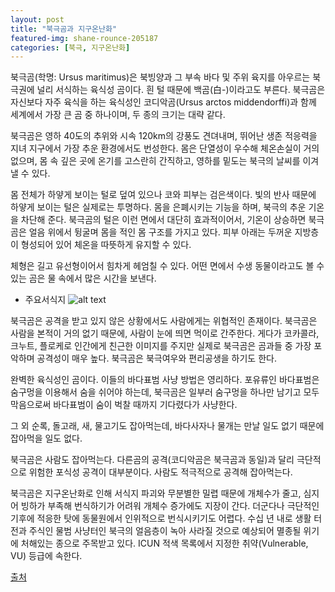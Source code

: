 ```yaml
---
layout: post
title: "북극곰과 지구온난화"
featured-img: shane-rounce-205187
categories: [북극, 지구온난화]
---
```


북극곰(학명: Ursus maritimus)은 북빙양과 그 부속 바다 및 주위 육지를 아우르는 북극권에 널리 서식하는 육식성 곰이다. 흰 털 때문에 백곰(白-)이라고도 부른다. 북극곰은 자신보다 자주 육식을 하는 육식성인 코디악곰(Ursus arctos middendorffi)과 함께 세계에서 가장 큰 곰 중 하나이며, 두 종의 크기는 대략 같다.

북극곰은 영하 40도의 추위와 시속 120km의 강풍도 견뎌내며, 뛰어난 생존 적응력을 지녀 지구에서 가장 추운 환경에서도 번성한다. 몸은 단열성이 우수해 체온손실이 거의 없으며, 몸 속 깊은 곳에 온기를 고스란히 간직하고, 영하를 밑도는 북극의 날씨를 이겨낼 수 있다.

몸 전체가 하얗게 보이는 털로 덮여 있으나 코와 피부는 검은색이다. 빛의 반사 때문에 하얗게 보이는 털은 실제로는 투명하다. 몸을 은폐시키는 기능을 하며, 북극의 추운 기온을 차단해 준다. 북극곰의 털은 이런 면에서 대단히 효과적이어서, 기온이 상승하면 북극곰은 얼음 위에서 뒹굴며 몸을 적인 몸 구조를 가지고 있다. 피부 아래는 두꺼운 지방층이 형성되어 있어 체온을 따뜻하게 유지할 수 있다.

체형은 길고 유선형이어서 힘차게 헤엄칠 수 있다. 어떤 면에서 수생 동물이라고도 볼 수 있는 곰은 물 속에서 많은 시간을 보낸다.

- 주요서식지
![alt text](https://upload.wikimedia.org/wikipedia/commons/2/24/Polar_bear_range_map.png "Logo Title Text 1")

북극곰은 공격을 받고 있지 않은 상황에서도 사람에게는 위협적인 존재이다. 북극곰은 사람을 본적이 거의 없기 때문에, 사람이 눈에 띄면 먹이로 간주한다. 게다가 코카콜라, 크누트, 플로케로 인간에게 친근한 이미지를 주지만 실제로 북극곰은 곰과들 중 가장 포악하며 공격성이 매우 높다. 북극곰은 북극여우와 편리공생을 하기도 한다.

완벽한 육식성인 곰이다. 이들의 바다표범 사냥 방법은 영리하다. 포유류인 바다표범은 숨구멍을 이용해서 숨을 쉬어야 하는데, 북극곰은 일부러 숨구멍을 하나만 남기고 모두 막음으로써 바다표범이 숨이 벅찰 때까지 기다렸다가 사냥한다.

그 외 순록, 돌고래, 새, 물고기도 잡아먹는데, 바다사자나 물개는 만날 일도 없기 때문에 잡아먹을 일도 없다.

북극곰은 사람도 잡아먹는다. 다른곰의 공격(코디악곰은 북극곰과 동일)과 달리 극단적으로 위험한 포식성 공격이 대부분이다. 사람도 적극적으로 공격해 잡아먹는다.

북극곰은 지구온난화로 인해 서식지 파괴와 무분별한 밀렵 때문에 개체수가 줄고, 심지어 빙하가 부족해 번식하기가 어려워 개체수 증가에도 지장이 간다. 더군다나 극단적인 기후에 적응한 탓에 동물원에서 인위적으로 번식시키기도 어렵다. 수십 년 내로 생활 터전과 주식인 물범 사냥터인 북극의 얼음층이 녹아 사라질 것으로 예상되어 멸종될 위기에 처해있는 종으로 주목받고 있다. ICUN 적색 목록에서 지정한 취약(Vulnerable, VU) 등급에 속한다.


[출처](https://ko.wikipedia.org/wiki/%EB%B6%81%EA%B7%B9%EA%B3%B0#)